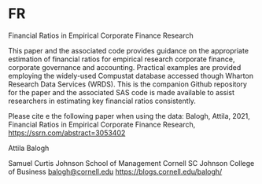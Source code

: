 # FR
Financial Ratios in Empirical Corporate Finance Research

This paper and the associated code provides guidance on the appropriate estimation of financial ratios for empirical research corporate finance, corporate governance and accounting.
Practical examples are provided employing the widely-used Compustat database accessed though Wharton Research Data Services (WRDS).
This is the companion Github repository for the paper and the associated SAS code is made available to assist researchers in estimating key financial ratios consistently.

Please cite e the following paper when using the data: Balogh, Attila, 2021, Financial Ratios in Empirical Corporate Finance Research, https://ssrn.com/abstract=3053402


Attila Balogh

Samuel Curtis Johnson School of Management
Cornell SC Johnson College of Business
balogh@cornell.edu
https://blogs.cornell.edu/balogh/
